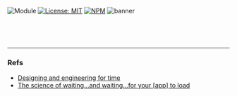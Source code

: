 ![Module](https://img.shields.io/badge/%40platform-ui.spinner-%23EA4E7E.svg)
[![License: MIT](https://img.shields.io/badge/license-MIT-blue.svg)](https://opensource.org/licenses/MIT)
[![NPM](https://img.shields.io/npm/v/@platform/ui.spinner.svg?colorB=blue&style=flat)](https://www.npmjs.com/package/@platform/ui.spinner)
![banner](https://user-images.githubusercontent.com/185555/55036692-45e23780-5080-11e9-8e9f-8f916b1ba29e.png)



<p>&nbsp;<p>
<p>&nbsp;<p>

---

### Refs

- [Designing and engineering for time](https://www.amazon.com/Designing-Engineering-Time-Psychology-Perception/dp/0321509188/ref=sr_1_1?ie=UTF8&qid=1471641084&sr=8-1&keywords=designing+and+engineering+time&tag=w050b-20)
- [The science of waiting...and waiting...for your [app] to load](https://www.wired.com/2016/08/science-waiting-waiting-page-load/)
